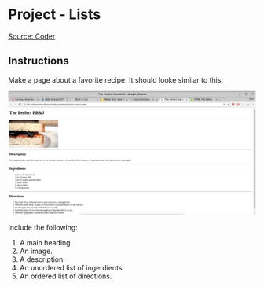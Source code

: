 # Project - Lists

[Source: Coder](https://googlecreativelab.github.io/coder-projects/projects/perfect_recipe/)

## Instructions

Make a page about a favorite recipe. It should looke similar to this:

![screenshot](assets/screenshot.png)

Include the following:

1. A main heading.
2. An image.
3. A description.
4. An unordered list of ingerdients.
5. An ordered list of directions.